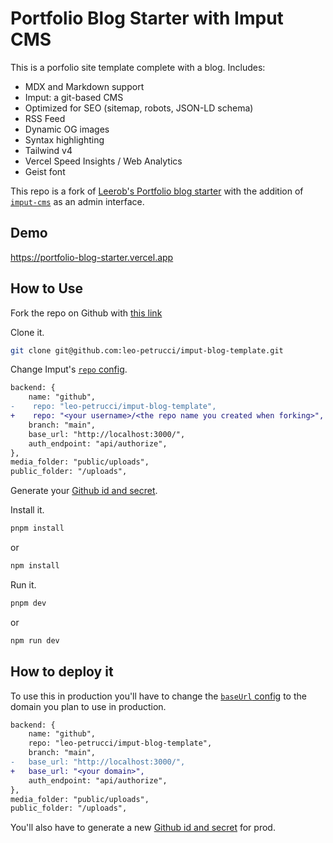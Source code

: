 # Portfolio Blog Starter with Imput CMS

This is a porfolio site template complete with a blog. Includes:

- MDX and Markdown support
- Imput: a git-based CMS
- Optimized for SEO (sitemap, robots, JSON-LD schema)
- RSS Feed
- Dynamic OG images
- Syntax highlighting
- Tailwind v4
- Vercel Speed Insights / Web Analytics
- Geist font

This repo is a fork of [Leerob's Portfolio blog starter](https://github.com/vercel/examples/tree/main/solutions/blog) with the addition of [`imput-cms`](https://www.imput.computer/) as an admin interface.

## Demo

https://portfolio-blog-starter.vercel.app

## How to Use

Fork the repo on Github with [this link](https://github.com/leo-petrucci/imput-blog-template/fork)

Clone it.

```sh
git clone git@github.com:leo-petrucci/imput-blog-template.git
```

Change Imput's [`repo` config](<https://github.com/leo-petrucci/imput-blog-template/blob/main/app/(imput)/admin/%5B%5B...cms%5D%5D/page.tsx#L18>).

```diff
backend: {
    name: "github",
-    repo: "leo-petrucci/imput-blog-template",
+    repo: "<your username>/<the repo name you created when forking>",
    branch: "main",
    base_url: "http://localhost:3000/",
    auth_endpoint: "api/authorize",
},
media_folder: "public/uploads",
public_folder: "/uploads",
```

Generate your [Github id and secret](https://www.imput.computer/docs/quick-start/choosing-your-backend#getting-your-oauth-secrets).

Install it.

```sh
pnpm install
```

or

```sh
npm install
```

Run it.

```sh
pnpm dev
```

or

```sh
npm run dev
```

## How to deploy it

To use this in production you'll have to change the [`baseUrl` config](<https://github.com/leo-petrucci/imput-blog-template/blob/main/app/(imput)/admin/%5B%5B...cms%5D%5D/page.tsx#L20>) to the domain you plan to use in production.

```diff
backend: {
    name: "github",
    repo: "leo-petrucci/imput-blog-template",
    branch: "main",
-   base_url: "http://localhost:3000/",
+   base_url: "<your domain>",
    auth_endpoint: "api/authorize",
},
media_folder: "public/uploads",
public_folder: "/uploads",
```

You'll also have to generate a new [Github id and secret](https://www.imput.computer/docs/quick-start/choosing-your-backend#getting-your-oauth-secrets) for prod.
